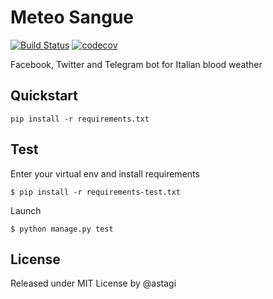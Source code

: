 # Meteo Sangue

[![Build Status](https://travis-ci.org/astagi/meteosangue.svg?branch=master)](https://travis-ci.org/astagi/meteosangue) [![codecov](https://codecov.io/gh/astagi/meteosangue/branch/master/graph/badge.svg)](https://codecov.io/gh/astagi/meteosangue)

Facebook, Twitter and Telegram bot for Italian blood weather

## Quickstart

    pip install -r requirements.txt

## Test

Enter your virtual env and install requirements

    $ pip install -r requirements-test.txt

Launch

    $ python manage.py test

## License

Released under MIT License by @astagi

